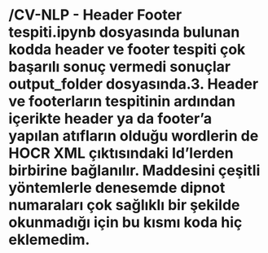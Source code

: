 # /CV-NLP - Header Footer tespiti.ipynb dosyasında bulunan kodda header ve footer tespiti çok başarılı sonuç vermedi sonuçlar output_folder dosyasında.3.	Header ve footerların tespitinin ardından içerikte header ya da footer’a yapılan atıfların olduğu wordlerin de HOCR XML çıktısındaki Id’lerden birbirine bağlanılır. Maddesini çeşitli yöntemlerle denesemde dipnot numaraları çok sağlıklı bir şekilde okunmadığı için bu kısmı koda hiç eklemedim.
